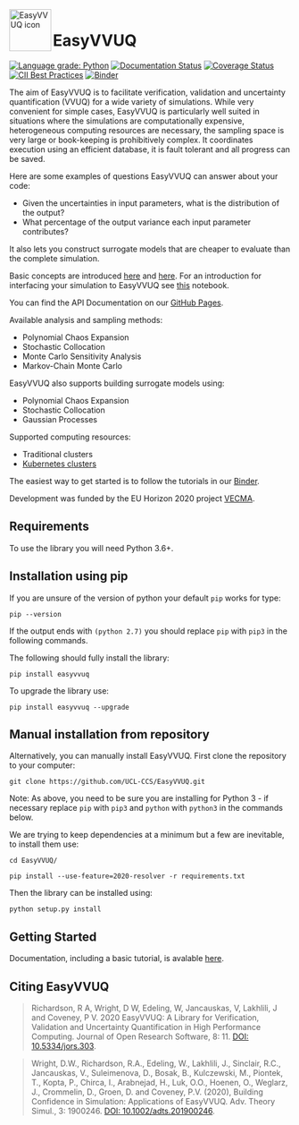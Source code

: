 <img align="left" width="75" height="75" src="https://github.com/UCL-CCS/EasyVVUQ/blob/dev/docs/images/circle-logo.svg" alt="EasyVVUQ icon">

# EasyVVUQ

[![Language grade: Python](https://img.shields.io/lgtm/grade/python/g/UCL-CCS/EasyVVUQ.svg?logo=lgtm&logoWidth=18)](https://lgtm.com/projects/g/UCL-CCS/EasyVVUQ/context:python)
[![Documentation Status](https://readthedocs.org/projects/easyvvuq/badge/?version=latest)](https://easyvvuq.readthedocs.io/)
[![Coverage Status](https://coveralls.io/repos/github/UCL-CCS/EasyVVUQ/badge.svg?branch=dev&service=github)](https://coveralls.io/github/UCL-CCS/EasyVVUQ?branch=dev)
[![CII Best Practices](https://bestpractices.coreinfrastructure.org/projects/3796/badge)](https://bestpractices.coreinfrastructure.org/projects/3796)
[![Binder](https://mybinder.org/badge_logo.svg)](https://mybinder.org/v2/gh/UCL-CCS/EasyVVUQ/dev?filepath=tutorials)

The aim of EasyVVUQ is to facilitate verification, validation and 
uncertainty quantification (VVUQ) for a wide variety of
simulations. While very convenient for simple cases, EasyVVUQ is particularly well suited in situations where the simulations are computationally expensive, 
heterogeneous computing resources are necessary, the sampling space is very large or book-keeping is prohibitively
complex. It coordinates execution using an efficient database, it is fault tolerant and all progress can be saved.

Here are some examples of questions EasyVVUQ can answer about your code:

 * Given the uncertainties in input parameters, what is the distribution of the output?
 * What percentage of the output variance each input parameter contributes?

It also lets you construct surrogate models that are cheaper to evaluate than the complete simulation.

Basic concepts are introduced [here](https://mybinder.org/v2/gh/UCL-CCS/EasyVVUQ/a6852d6c5ba36f15579e601d7a8d074505f31084?filepath=tutorials%2Fbasic_tutorial.ipynb) and [here](https://mybinder.org/v2/gh/UCL-CCS/EasyVVUQ/74d6a9f4b0eecc754918de2f3795395d35ac4875?filepath=tutorials%2Fvector_qoi_tutorial.ipynb). For an introduction for interfacing your simulation to EasyVVUQ see [this](
https://mybinder.org/v2/gh/UCL-CCS/EasyVVUQ/bdd866c5d5d1f61140b776ec9ac47791b928a7cf?filepath=tutorials%2Fencoder_decoder_tutorial.ipynb) notebook.

You can find the API Documentation on our [GitHub Pages](https://ucl-ccs.github.io/EasyVVUQ/).

Available analysis and sampling methods:

* Polynomial Chaos Expansion
* Stochastic Collocation
* Monte Carlo Sensitivity Analysis
* Markov-Chain Monte Carlo

EasyVVUQ also supports building surrogate models using:

* Polynomial Chaos Expansion
* Stochastic Collocation
* Gaussian Processes

Supported computing resources:

* Traditional clusters
* [Kubernetes clusters](https://mybinder.org/v2/gh/UCL-CCS/EasyVVUQ/a9195fa1423d731ed996c9a5e34bb1256c6a0d5b?filepath=tutorials%2Fkubernetes_tutorial.ipynb)

The easiest way to get started is to follow the tutorials in our
[Binder](https://mybinder.org/v2/gh/UCL-CCS/EasyVVUQ/dev?filepath=tutorials).

Development was funded by the EU Horizon 2020 project [VECMA](http://www.vecma.eu/).

## Requirements

To use the library you will need Python 3.6+.

## Installation using pip

If you are unsure of the version of python your default `pip` works for type:
```
pip --version
```

If the output ends with `(python 2.7)` you should replace `pip` with `pip3` in the following commands.

The following should fully install the library:
```
pip install easyvvuq
```

To upgrade the library use:

```
pip install easyvvuq --upgrade
```

## Manual installation from repository

Alternatively, you can manually install EasyVVUQ.
First clone the repository to your computer:
```
git clone https://github.com/UCL-CCS/EasyVVUQ.git
```

Note: As above, you need to be sure you are installing for Python 3 - if necessary replace `pip` with `pip3` and `python` with `python3` in the commands below.

We are trying to keep dependencies at a minimum but a few are inevitable, to install them use:
```
cd EasyVVUQ/

pip install --use-feature=2020-resolver -r requirements.txt
```

Then the library can be installed using:
```buildoutcfg
python setup.py install
```

## Getting Started

Documentation, including a basic tutorial, is avalable [here](https://easyvvuq.readthedocs.io/en/dev/).

## Citing EasyVVUQ

> Richardson, R A, Wright, D W, Edeling, W, Jancauskas, V, Lakhlili, J and Coveney, P V. 
2020 EasyVVUQ: A Library for Verification, Validation and Uncertainty Quantification in High Performance Computing. 
Journal of Open Research Software, 8: 11.
> [DOI: 10.5334/jors.303](https://doi.org/10.5334/jors.303).

> Wright, D.W., Richardson, R.A., Edeling, W., Lakhlili, J., Sinclair, R.C., Jancauskas, V., Suleimenova, D., Bosak, B., Kulczewski, M., Piontek, T., Kopta, P., Chirca, I., Arabnejad, H., Luk, O.O., Hoenen, O., Weglarz, J., Crommelin, D., Groen, D. and Coveney, P.V. (2020), Building Confidence in Simulation: Applications of EasyVVUQ. Adv. Theory Simul., 3: 1900246.
> [DOI: 10.1002/adts.201900246](https://doi.org/10.1002/adts.201900246).

